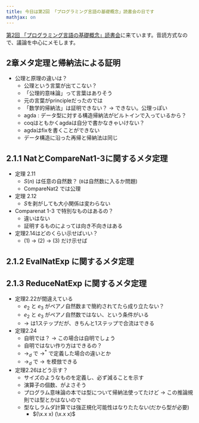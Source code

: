 ```yaml
---
title: 今日は第2回 「プログラミング言語の基礎概念」読書会の日です
mathjax: on
---
```


[第2回 「プログラミング言語の基礎概念」読書会](http://sampou.connpass.com/event/18159/)に来ています。音読方式なので、議論を中心にメモします。

## 2章メタ定理と帰納法による証明

* 公理と原理の違いは？
    * 公理という言葉が出てこない？
    * 「公理的意味論」って言葉はありそう
    * 元の言葉がprincipleだったのでは
    * 「数学的帰納法」は証明できない？ → できない。公理っぽい
    * agda : データ型に対する構造帰納法がビルトインで入っているから？
    * coqはともかくagdaは自分で書かなきゃいけない？
    * agdaはfixを書くことができない
    * データ構造に沿った再帰と帰納法は同じ

## 2.1.1 NatとCompareNat1-3に関するメタ定理

* 定理 2.11
    * $S(n)$ は任意の自然数？ (`0`は自然数に入るか問題)
	* CompareNat2 では公理
* 定理 2.12
    * $S$を剥がしても大小関係は変わらない
* Comparenat 1-3 で特別なものはあるの？
    * 違いはない
    * 証明するものによっては向き不向きはある
* 定理2.14はどのくらい示せばいい？
    * (1) → (2) → (3) だけ示せば

## 2.1.2 EvalNatExp に関するメタ定理

## 2.1.3 ReduceNatExp に関するメタ定理

* 定理2.22が間違えている
    * $e_2$ と $e_3$ がペアノ自然数まで簡約されてたら成り立たない？
	* $e_2$ と $e_3$ がペアノ自然数ではない、という条件がいる
    * $\to$ は1ステップだが、きちんと1ステップで合流はできる
* 定理2.24
    * 自明では？ → この場合は自明でしょう
    * 自明ではない作り方はできるの？
    * $\to_d$ で $\to^*$ で定義した場合の違いとか
    * $\to_d$ で $\to$ を模倣できる
* 定理2.26はどう示す？
    * サイズのようなものを定義し、必ず減ることを示す
    * 演算子の個数、がよさそう
    * プログラム意味論の本では型について帰納法使ってたけど → この推論規則では型とかはないので
    * 型なしラムダ計算では強正規化可能性はなりたたない(だから型が必要)
        * $(\x.x x) (\x.x x)$
